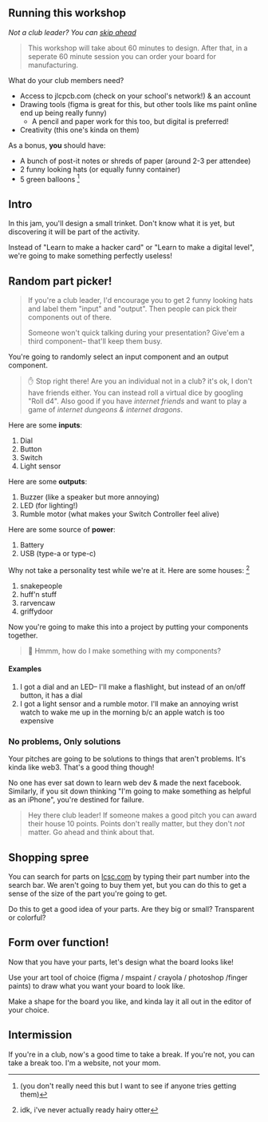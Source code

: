 ## Running this workshop

_Not a club leader? You can [skip ahead](#intro)_

> This workshop will take about 60 minutes to design. After that, in a seperate 60 minute session you can order your board for manufacturing.

What do your club members need?

- Access to jlcpcb.com (check on your school's network!) & an account
- Drawing tools (figma is great for this, but other tools like ms paint online end up being really funny)
  - A pencil and paper work for this too, but digital is preferred!
- Creativity (this one's kinda on them)

As a bonus, **you** should have:

- A bunch of post-it notes or shreds of paper (around 2-3 per attendee)
- 2 funny looking hats (or equally funny container)
- 5 green balloons [^1]

[^1]: (you don't really need this but I want to see if anyone tries getting them)

## Intro

In this jam, you'll design a small trinket. Don't know what it is yet, but discovering it will be part of the activity.

Instead of "Learn to make a hacker card" or "Learn to make a digital level", we're going to make something perfectly useless!

## Random part picker!

> If you're a club leader, I'd encourage you to get 2 funny looking hats and label them "input" and "output". Then people can pick their components out of there.
>
> Someone won't quick talking during your presentation? Give'em a third component– that'll keep them busy.

You're going to randomly select an input component and an output component.

> ✋ Stop right there! Are you an individual not in a club? it's ok, I don't have friends either. You can instead roll a virtual dice by googling "Roll d4". Also good if you have _internet friends_ and want to play a game of _internet dungeons & internet dragons_.

Here are some **inputs**:

1. Dial
2. Button
3. Switch
4. Light sensor

Here are some **outputs**:

1. Buzzer (like a speaker but more annoying)
2. LED (for lighting!)
3. Rumble motor (what makes your Switch Controller feel alive)

Here are some source of **power**:

1. Battery
2. USB (type-a or type-c)

Why not take a personality test while we're at it. Here are some houses: [^0]

[^0]: idk, i've never actually ready hairy otter

1. snakepeople
2. huff'n stuff
3. rarvencaw
4. griffydoor

Now you're going to make this into a project by putting your components together.

> 🤔 Hmmm, how do I make something with my components?

#### Examples

1. I got a dial and an LED– I'll make a flashlight, but instead of an on/off button, it has a dial
2. I got a light sensor and a rumble motor. I'll make an annoying wrist watch to wake me up in the morning b/c an apple watch is too expensive

### No problems, Only solutions

Your pitches are going to be solutions to things that aren't problems. It's kinda like web3. That's a good thing though!

No one has ever sat down to learn web dev & made the next facebook. Similarly, if you sit down thinking "I'm going to make something as helpful as an iPhone", you're destined for failure.

> Hey there club leader! If someone makes a good pitch you can award their house 10 points. Points don't really matter, but they don't _not_ matter. Go ahead and think about that.

## Shopping spree

You can search for parts on [lcsc.com](https://lcsc.com) by typing their part number into the search bar. We aren't going to buy them yet, but you can do this to get a sense of the size of the part you're going to get.

Do this to get a good idea of your parts. Are they big or small? Transparent or colorful?

## Form over function!

Now that you have your parts, let's design what the board looks like!

Use your art tool of choice (figma / mspaint / crayola / photoshop /finger paints) to draw what you want your board to look like.

Make a shape for the board you like, and kinda lay it all out in the editor of your choice.

## Intermission

If you're in a club, now's a good time to take a break. If you're not, you can take a break too. I'm a website, not your mom.